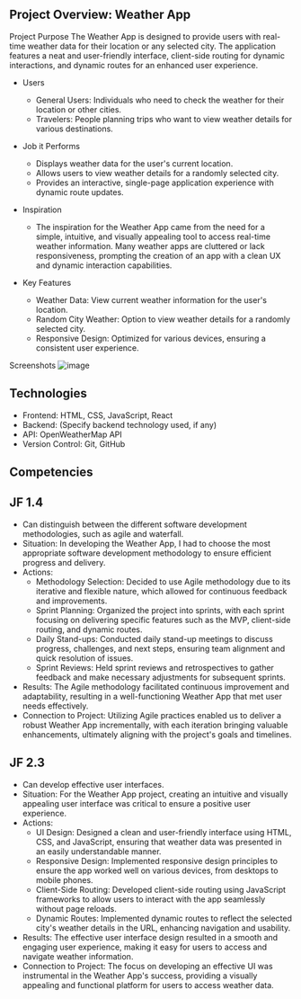 ## Project Overview: Weather App
Project Purpose
The Weather App is designed to provide users with real-time weather data for their location or any selected city. The application features a neat and user-friendly interface, client-side routing for dynamic interactions, and dynamic routes for an enhanced user experience.

- Users
  - General Users: Individuals who need to check the weather for their location or other cities.
  - Travelers: People planning trips who want to view weather details for various destinations.
- Job it Performs
  - Displays weather data for the user's current location.
  - Allows users to view weather details for a randomly selected city.
  - Provides an interactive, single-page application experience with dynamic route updates.
    
- Inspiration
  - The inspiration for the Weather App came from the need for a simple, intuitive, and visually appealing tool to access real-time weather information. Many weather apps are cluttered or lack responsiveness, prompting the creation of an app with a clean UX and dynamic interaction capabilities.

- Key Features
  - Weather Data: View current weather information for the user's location.
  - Random City Weather: Option to view weather details for a randomly selected city.
  - Responsive Design: Optimized for various devices, ensuring a consistent user experience.

    
Screenshots
![image](https://github.com/user-attachments/assets/db5df145-5f33-4d30-8dc7-3a18f5aa2f3d)


## Technologies
- Frontend: HTML, CSS, JavaScript, React
- Backend: (Specify backend technology used, if any)
- API: OpenWeatherMap API
- Version Control: Git, GitHub


## Competencies
## JF 1.4
- Can distinguish between the different software development methodologies, such as agile and waterfall.
- Situation: In developing the Weather App, I had to choose the most appropriate software development methodology to ensure efficient progress and delivery.
- Actions:
  - Methodology Selection: Decided to use Agile methodology due to its iterative and flexible nature, which allowed for continuous feedback and improvements.
  - Sprint Planning: Organized the project into sprints, with each sprint focusing on delivering specific features such as the MVP, client-side routing, and dynamic routes.
  - Daily Stand-ups: Conducted daily stand-up meetings to discuss progress, challenges, and next steps, ensuring team alignment and quick resolution of issues.
  - Sprint Reviews: Held sprint reviews and retrospectives to gather feedback and make necessary adjustments for subsequent sprints.
- Results: The Agile methodology facilitated continuous improvement and adaptability, resulting in a well-functioning Weather App that met user needs effectively.
- Connection to Project: Utilizing Agile practices enabled us to deliver a robust Weather App incrementally, with each iteration bringing valuable enhancements, ultimately aligning with the project's goals and timelines.

## JF 2.3
- Can develop effective user interfaces.
- Situation: For the Weather App project, creating an intuitive and visually appealing user interface was critical to ensure a positive user experience.
- Actions:
  - UI Design: Designed a clean and user-friendly interface using HTML, CSS, and JavaScript, ensuring that weather data was presented in an easily understandable manner.
  - Responsive Design: Implemented responsive design principles to ensure the app worked well on various devices, from desktops to mobile phones.
  - Client-Side Routing: Developed client-side routing using JavaScript frameworks to allow users to interact with the app seamlessly without page reloads.
  - Dynamic Routes: Implemented dynamic routes to reflect the selected city's weather details in the URL, enhancing navigation and usability.
- Results: The effective user interface design resulted in a smooth and engaging user experience, making it easy for users to access and navigate weather information.
- Connection to Project: The focus on developing an effective UI was instrumental in the Weather App's success, providing a visually appealing and functional platform for users to access weather data.
